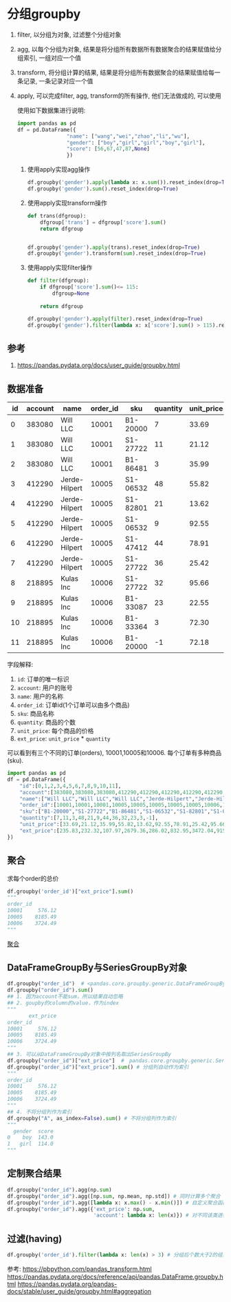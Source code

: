 # 分组groupby

1. filter, 以分组为对象, 过滤整个分组对象
1. agg, 以每个分组为对象, 结果是将分组所有数据所有数据聚合的结果赋值给分组索引, 一组对应一个值
2. transform, 将分组计算的结果, 结果是将分组所有数据聚合的结果赋值给每一条记录, 一条记录对应一个值
3. apply, 可以完成filter, agg, transform的所有操作, 他们无法做成的, 可以使用

    使用如下数据集进行说明:

    ```python
    import pandas as pd
    df = pd.DataFrame({
                    "name": ["wang","wei","zhao","li","wu"],
                    "gender": ["boy","girl","girl","boy","girl"],
                    "score": [56,67,47,87,None]
                    })
    ```

    1. 使用apply实现agg操作

        ```python
        df.groupby('gender').apply(lambda x: x.sum()).reset_index(drop=True)
        df.groupby('gender').sum().reset_index(drop=True)
        ```
    
    2. 使用apply实现transform操作

        ```python
        def trans(dfgroup):
            dfgroup['trans'] = dfgroup['score'].sum()
            return dfgroup


        df.groupby('gender').apply(trans).reset_index(drop=True)
        df.groupby('gender').transform(sum).reset_index(drop=True)
        ```
    3. 使用apply实现filter操作

        ```python
        def filter(dfgroup):
            if dfgroup['score'].sum()<= 115:
                dfgroup=None
                
            return dfgroup

        df.groupby('gender').apply(filter).reset_index(drop=True)
        df.groupby('gender').filter(lambda x: x['score'].sum() > 115).reset_index(drop=True)
        ```


## 参考
1. https://pandas.pydata.org/docs/user_guide/groupby.html





























## 数据准备

id|account|name|order_id|sku|quantity|unit_price|ext_price
--|--|--|--|--|--|--|--
0|383080|Will LLC|10001|B1-20000|7|33.69|235.83
1|383080|Will LLC|10001|S1-27722|11|21.12|232.32
2|383080|Will LLC|10001|B1-86481|3|35.99|107.97
3|412290|Jerde-Hilpert|10005|S1-06532|48|55.82|2679.36
4|412290|Jerde-Hilpert|10005|S1-82801|21|13.62|286.02
5|412290|Jerde-Hilpert|10005|S1-06532|9|92.55|832.95
6|412290|Jerde-Hilpert|10005|S1-47412|44|78.91|3472.04
7|412290|Jerde-Hilpert|10005|S1-27722|36|25.42|915.12
8|218895|Kulas Inc|10006|S1-27722|32|95.66|3061.12
9|218895|Kulas Inc|10006|B1-33087|23|22.55|518.65
10|218895|Kulas Inc|10006|B1-33364|3|72.30|216.90
11|218895|Kulas Inc|10006|B1-20000|-1|72.18|-72.18

字段解释:
1. `id`: 订单的唯一标识
2. `account`: 用户的账号
3. `name`: 用户的名称
4. `order_id`: 订单id(1个订单可以由多个商品)
5. `sku`: 商品名称
6. `quantity`: 商品的个数
7. `unit_price`: 每个商品的价格
8. `ext_price`: `unit_price` * `quantity`

可以看到有三个不同的订单(orders), 10001,10005和10006. 每个订单有多种商品(sku).

```python
import pandas as pd
df = pd.DataFrame({
    "id":[0,1,2,3,4,5,6,7,8,9,10,11],
    "account":[383080,383080,383080,412290,412290,412290,412290,412290,218895,218895,218895,218895],
    "name":["Will LLC","Will LLC","Will LLC","Jerde-Hilpert","Jerde-Hilpert","Jerde-Hilpert","Jerde-Hilpert","Jerde-Hilpert","Kulas Inc","Kulas Inc","Kulas Inc","Kulas Inc"],
    "order_id":[10001,10001,10001,10005,10005,10005,10005,10005,10006,10006,10006,10006],
    "sku":["B1-20000","S1-27722","B1-86481","S1-06532","S1-82801","S1-06532","S1-47412","S1-27722","S1-27722","B1-33087","B1-33364","B1-20000"],
    "quantity":[7,11,3,48,21,9,44,36,32,23,3,-1],
    "unit_price":[33.69,21.12,35.99,55.82,13.62,92.55,78.91,25.42,95.66,22.55,72.30,72.18],
    "ext_price":[235.83,232.32,107.97,2679.36,286.02,832.95,3472.04,915.12,3061.12,518.65,216.90,-72.18]
})
```

## 聚合

求每个order的总价
```python
df.groupby('order_id')["ext_price"].sum()
"""
order_id
10001     576.12
10005    8185.49
10006    3724.49
"""
```


[聚合](./../2.png)

## DataFrameGroupBy与SeriesGroupBy对象

```python
df.groupby("order_id")  # <pandas.core.groupby.generic.DataFrameGroupBy 对象，注意是DataFrameGroupBy
df.groupby("order_id").sum()  
## 1. 因为account不能sum，所以结果自动忽略
## 2. goupby的column的value，作为index
"""
       ext_price
order_id           
10001     576.12
10005    8185.49
10006    3724.49
"""
## 3. 可以从DataFrameGroupBy对象中按列名取出SeriesGroupBy
df.groupby("order_id")["ext_price"]  #　pandas.core.groupby.generic.SeriesGroupBy 对象，注意是SeriesGroupBy
df.groupby("order_id")["ext_price"].sum() # 分组列自动作为索引
"""
order_id
10001     576.12
10005    8185.49
10006    3724.49
"""
## 4. 不将分组列作为索引
df.groupby("A", as_index=False).sum() # 不将分组列作为索引
"""
  gender  score
0    boy  143.0
1   girl  114.0
"""
```
## 定制聚合结果

```python
df.groupby("order_id").agg(np.sum)
df.groupby("order_id").agg([np.sum, np.mean, np.std]) # 同时计算多个聚合
df.groupby("order_id").agg([lambda x: x.max() - x.min()]) # 自定义聚合函数
df.groupby("order_id").agg({'ext_price': np.sum,
			         		'account': lambda x: len(x)}) # 对不同该类进行聚合,`ext_price'列求和，'account`列计算个数
```

## 过滤(having)
```python
df.groupby('order_id').filter(lambda x: len(x) > 3) # 分组后个数大于2的组，只有girl
```






参考:
https://pbpython.com/pandas_transform.html
https://pandas.pydata.org/docs/reference/api/pandas.DataFrame.groupby.html
https://pandas.pydata.org/pandas-docs/stable/user_guide/groupby.html#aggregation